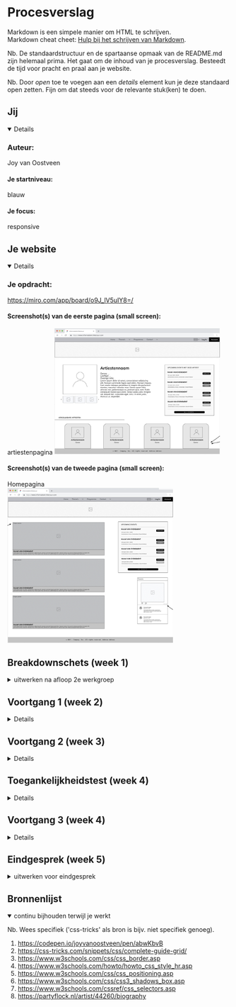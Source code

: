 # Procesverslag
Markdown is een simpele manier om HTML te schrijven.  
Markdown cheat cheet: [Hulp bij het schrijven van Markdown](https://github.com/adam-p/markdown-here/wiki/Markdown-Cheatsheet).

Nb. De standaardstructuur en de spartaanse opmaak van de README.md zijn helemaal prima. Het gaat om de inhoud van je procesverslag. Besteedt de tijd voor pracht en praal aan je website.

Nb. Door *open* toe te voegen aan een *details* element kun je deze standaard open zetten. Fijn om dat steeds voor de relevante stuk(ken) te doen.





## Jij

<details open>

### Auteur:
Joy van Oostveen

#### Je startniveau:
blauw

#### Je focus:
responsive
 
</details>





## Je website

<details open>

### Je opdracht:
https://miro.com/app/board/o9J_lV5uIY8=/

#### Screenshot(s) van de eerste pagina (small screen): 
artiestenpagina
<img src="images/artiestenpagina.png" width="375px" alt="artiesten pagina"> 


#### Screenshot(s) van de tweede pagina (small screen):
Homepagina  
<img src="images/homepagina.png" width="375px" alt="home pagina"> 

 
</details>





## Breakdownschets (week 1)

<details>
<summary>uitwerken na afloop 2e werkgroep</summary>

### de hele pagina 1: 
<img src="images/mobiel_formaat_1.jpg" width="375px" alt="mobiel voor breakdown scherm 1">

<img src="images/web_formaat_1.jpg" width="750px" alt="web met breakdown scherm 1">

### de hele pagina 2:
<img src="images/mobiel_formaat_2.jpg" width="375px" alt="mobiel voor breakdown scherm 2">

<img src="images/web_formaat_2.jpg" width="750px" alt="web met breakdown scherm 2">

### dynamisch deel upcoming events: 
Versie op mobiel (pagina 1)

<img src="images/mobiel_formaat_1.jpg" width="375px" alt="upcoming events nog niet geklikt">
<img src="images/mobiel_met_upcoming_events_1.jpg" width="375px" alt="upcoming events komt binnen">

versie op web (pagina 1)

<img src="images/web_formaat_1.jpg" width="750px" alt="upcoming events nog niet geklikt">
<img src="images/web_formaat _met_upcoming_events_1.jpg" width="750px" alt="upcoming events komt binnen">

### Nog een dynamisch deel vergelijkbare artiesten: 
<img src="images/web_formaat_2.jpg" width="750px" alt="upcoming events nog niet met hover">
<img src="images/web_formaat_rotate_img_2.jpg" width="750px" alt="upcoming events wanneer je hovert">

</details>





## Voortgang 1 (week 2)

<details>

### Stand van zaken
Ik had eigenlijk veel te laat pas door dat we al begonnen moesten zijn met de website coderen, dus liep ik hier vrij ver mee achter. Uiteindelijk toch nog snel een heel stuk html in elkaar kunnen zetten met een mini beetje styling in de CSS. Op die manier had ik wel al een opzetje, maar daar hield het ook wel bij op. Doordat ik mijn site van IA ongeveer na ga maken heb ik ook nog geen mobiele voorbeeldversie, dus die moet ik zelf bedenken door middel van de breakdown schetsen.(heb geen screenshots van de site hoe het er op dit moment uit zag).

### Verslag van meeting
hier na afloop snel de uitkomsten van de meeting vastleggen

- er mist nog een nav bij mijn menu
- probeer meer comments te plaatsen, het zijn er nu te weinig.
- zorg dat je voor volgende les een stuk verder bent!

</details>





## Voortgang 2 (week 3)

<details>

### Stand van zaken
hier dit ging goed & dit was lastig (neem ook screenshots op van delen van je website en code)

<img src="images/bovenkant-versie1-telefoon.png" width="375px" alt="telefoon versie 1">
<img src="images/onderkant-versie1-telefoon.png" width="375px" alt="telefoon versie 1">
<img src="images/bovenkant-versie1.png" width="750px" alt="web versie 1">
<img src="images/onderkant-versie1.png" width="750px" alt="web versie 1">

### Verslag van meeting
hier na afloop snel de uitkomsten van de meeting vastleggen

- sections met daarin articles maken.
- font kiezen.
- uren maken!
- responsive maken.

</details>





## Toegankelijkheidstest (week 4)

<details>

### Bevindingen
Lijst met je bevindingen die in de test naar voren kwamen:
1. Weinig buttons op de site.
2. Alles kan voorgelezen worden door een screenreader.
3. De states zijn nog niet allemaal netjes uitgewerkt.

#### Titel eerste bevinding
Hier korte omschrijving (met indien nodig een afbeelding)

Hier een omschrijving van hoe het opgelost kan worden (met indien nodig een afbeelding)


#### Titel tweede bevinding. 
Hier korte omschrijving (met indien nodig een afbeelding)

Hier een omschrijving van hoe het opgelost kan worden (met indien nodig een afbeelding)


#### Titel volgende bevinding. 
Hier korte omschrijving (met indien nodig een afbeelding)

Hier een omschrijving van hoe het opgelost kan worden (met indien nodig een afbeelding)


#### Titel nog een bevinding. 
Hier korte omschrijving (met indien nodig een afbeelding)

Hier een omschrijving van hoe het opgelost kan worden (met indien nodig een afbeelding)

</details>





## Voortgang 3 (week 4)

<details>

### Stand van zaken
Mijn html is erg netjes, behalve dat er meerdere Id's gebruikt worden en dat mag niet. <img src="images/id.png" width="375px" alt="je ziet dat voor javascript getElementById gebruikt wordt">
De css ziet er goed uit, maar wel voor zorgen dat er meer comments komen en ook nog wat meer geordend. Overigens gebruik ik !important, maar dat is geen nette manier van code, dus dat moet nog specifieker aangeroepen worden. <img src="images/important.png" width="375px" alt="je ziet dat !important gebruikt wordt om bepaalde delen te overschrijven">

### Verslag van meeting
hier na afloop snel de uitkomsten van de meeting vastleggen

1. Id's weghalen, die mogen niet.
2. !important is geen nette vormgevingscode, dus oplossen door specifiek aan te spreken.
3. Css netjes ordenen, mag zoals voor mij overzichtelijk is, maar wel net.
4. Responsive maken, voor nu nog niet volledig genoeg, dus goed mee aan de slag.
5. De fout van audio (mouseover, mouseout)) is niet echt op te lossen zonder javascript in html te zetten, wat geen nette code is, dus het is voor nu niet erg.

</details>





## Eindgesprek (week 5)

<details>
<summary>uitwerken voor eindgesprek</summary>

### Stand van zaken
hier dit ging goed & dit was lastig (neem ook screenshots op van delen van je website en code)

### Screenshot(s)

hier screenshot(s) van je eindresultaat

</details>





## Bronnenlijst

<details open>
<summary>continu bijhouden terwijl je werkt</summary>

Nb. Wees specifiek ('css-tricks' als bron is bijv. niet specifiek genoeg).

1. https://codepen.io/joyvanoostveen/pen/abwKbvB
2. https://css-tricks.com/snippets/css/complete-guide-grid/
3. https://www.w3schools.com/css/css_border.asp
4. https://www.w3schools.com/howto/howto_css_style_hr.asp
5. https://www.w3schools.com/css/css_positioning.asp
6. https://www.w3schools.com/css/css3_shadows_box.asp
7. https://www.w3schools.com/cssref/css_selectors.asp
8. https://partyflock.nl/artist/44260/biography